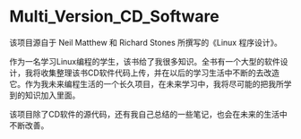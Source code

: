 # Multi_Version_CD_Software
该项目源自于 Neil Matthew 和 Richard Stones 所撰写的《Linux 程序设计》。  

作为一名学习Linux编程的学生，该书给了我很多知识。全书有一个大型的软件设计，我将收集整理该书CD软件代码上传，并在以后的学习生活中不断的去改造它。作为我未来编程生活的一个长久项目，在未来学习中，我将尽可能的把我所学到的知识加入里面。  

该项目除了CD软件的源代码，还有我自己总结的一些笔记，也会在未来的生活中不断改善。
